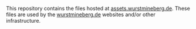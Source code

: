 This repository contains the files hosted at [assets.wurstmineberg.de](https://assets.wurstmineberg.de/). These files are used by the [wurstmineberg.de](https://wurstmineberg.de/) websites and/or other infrastructure.
